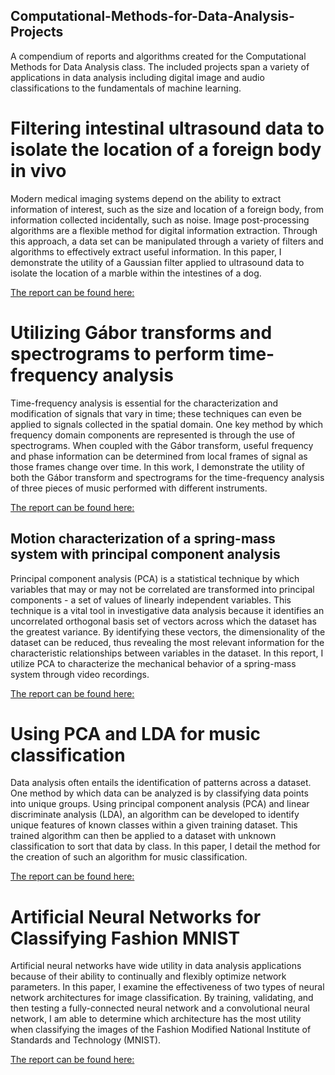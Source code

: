 ## Computational-Methods-for-Data-Analysis-Projects
A compendium of reports and algorithms created for the Computational Methods for Data Analysis class. The included projects span a variety of applications in data analysis including digital image and audio classifications to the fundamentals of machine learning.


# Filtering intestinal ultrasound data to isolate the location of a foreign body in vivo

Modern medical imaging systems depend on the ability to extract information of interest, such as the size and location of a foreign body, from information collected incidentally, such as noise. Image post-processing algorithms are a flexible method for digital information extraction. Through this approach, a data set can be manipulated through a variety of filters and algorithms to effectively extract useful information. In this paper, I demonstrate the utility of a Gaussian filter applied to ultrasound data to isolate the location of a marble within the intestines of a dog.

[The report can be found here:](HW1/AMATH482_HW1.pdf)

# Utilizing Gábor transforms and spectrograms to perform time-frequency analysis

Time-frequency analysis is essential for the characterization and modification of signals that vary in time; these techniques can even be applied to signals collected in the spatial domain. One key method by which frequency domain components are represented is through the use of spectrograms. When coupled with the Gábor transform, useful frequency and phase information can be determined from local frames of signal as those frames change over time. In this work, I demonstrate the utility of both the Gábor transform and spectrograms for the time-frequency analysis of three pieces of music performed with different instruments.

[The report can be found here:](HW2/AMATH482_HW2.pdf)

## Motion characterization of a spring-mass system with principal component analysis

Principal component analysis (PCA) is a statistical technique by which variables that may or may not be correlated are transformed into principal components - a set of values of linearly independent variables. This technique is a vital tool in investigative data analysis because it identifies an uncorrelated orthogonal basis set of vectors across which the dataset has the greatest variance. By identifying these vectors, the dimensionality of the dataset can be reduced, thus revealing the most relevant information for the characteristic relationships between variables in the dataset. In this report, I utilize PCA to characterize the mechanical behavior of a spring-mass system through video recordings.

[The report can be found here:](HW3/AMATH482_HW3.pdf)

# Using PCA and LDA for music classification

Data analysis often entails the identification of patterns across a dataset. One method by which data can be analyzed is by classifying data points into unique groups. Using principal component analysis (PCA) and linear discriminate analysis (LDA), an algorithm can be developed to identify unique features of known classes within a given training dataset. This trained algorithm can then be applied to a dataset with unknown classification to sort that data by class. In this paper, I detail the method for the creation of such an algorithm for music classification.

[The report can be found here:](HW4/AMATH482_HW4.pdf)

# Artificial Neural Networks for Classifying Fashion MNIST

Artificial neural networks have wide utility in data analysis applications because of their ability to continually and flexibly optimize network parameters. In this paper, I examine the effectiveness of two types of neural network architectures for image classification. By training, validating, and then testing a fully-connected neural network and a convolutional neural network, I am able to determine which architecture has the most utility when classifying the images of the Fashion Modified National Institute of Standards and Technology (MNIST).  

[The report can be found here:](HW5/AMATH482_HW5.pdf)
